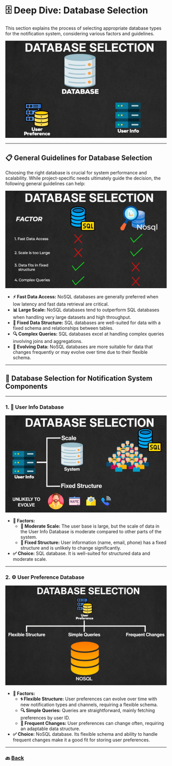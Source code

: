 # **🗄️ Deep Dive: Database Selection**

This section explains the process of selecting appropriate database types for the notification system, considering various factors and guidelines.

![01.png](img/01.png)

---

## **📋 General Guidelines for Database Selection**

Choosing the right database is crucial for system performance and scalability. While project-specific needs ultimately guide the decision, the following general guidelines can help:

![02.png](img/02.png)

* **⚡ Fast Data Access:** NoSQL databases are generally preferred when low latency and fast data retrieval are critical.
* **📊 Large Scale:** NoSQL databases tend to outperform SQL databases when handling very large datasets and high throughput.
* **📐 Fixed Data Structure:** SQL databases are well-suited for data with a fixed schema and relationships between tables.
* **🔍 Complex Queries:** SQL databases excel at handling complex queries involving joins and aggregations.
* **🔄 Evolving Data:** NoSQL databases are more suitable for data that changes frequently or may evolve over time due to their flexible schema.

---

## **📂 Database Selection for Notification System Components**

---

### **1. 👤 User Info Database**
![03.png](img/03.png)

* **🔑 Factors:**
  * **📏 Moderate Scale:** The user base is large, but the scale of data in the User Info Database is moderate compared to other parts of the system.
  * **📐 Fixed Structure:** User information (name, email, phone) has a fixed structure and is unlikely to change significantly.
* **✅ Choice:** SQL database. It is well-suited for structured data and moderate scale.

---

### **2. ⚙️ User Preference Database**
![04.png](img/04.png)

* **🔑 Factors:**
  * **🌀 Flexible Structure:** User preferences can evolve over time with new notification types and channels, requiring a flexible schema.
  * **🔍 Simple Queries:** Queries are straightforward, mainly fetching preferences by user ID.
  * **🔄 Frequent Changes:** User preferences can change often, requiring an adaptable data structure.
* **✅ Choice:** NoSQL database. Its flexible schema and ability to handle frequent changes make it a good fit for storing user preferences.

---

### 🔙 [Back](../README.md)